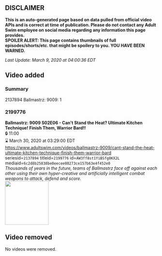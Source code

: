 ## DISCLAIMER
**This is an auto-generated page based on data pulled from official video APIs and is correct at time of publication. Please do not contact any Adult Swim employee on social media regarding any information this page provides.**  
**SPOILER ALERT: This page contains thumbnails of full episodes/shorts/etc. that might be spoilery to you. YOU HAVE BEEN WARNED.**  

_Last Update: March 9, 2020 at 04:00:36 EDT_
## Video added
### Summary
2137894 Ballmastrz: 9009: 1  
### 2199776
**Ballmastrz: 9009 S02E06 - Can't Stand the Heat? Ultimate Kitchen Technique! Finish Them, Warrior Bard!!**  
 🔒 11:00  
⌛ March 30, 2020 at 03:29:00 EDT  
https://www.adultswim.com/videos/ballmastrz-9009/cant-stand-the-heat-ultimate-kitchen-technique-finish-them-warrior-bard  
seriesid=`2137894` titleid=`2199776` id=`AW3ff8st1YiBSfg0KX2L` mediaid=`6c2d8b25838be0eecee08273ce157b63e4f452e0`  
_Thousands of years in the future, teams of Ballmastrz face off against each other using their own hyper-creative and artificially intelligent combat weapons to attack, defend and score._  
<a href="https://media.cdn.adultswim.com/uploads/20191018/thumbnails/2_1910181132313-ballmastrz9009_203_dup-20190826.jpg"><img src="https://media.cdn.adultswim.com/uploads/20191018/thumbnails/2_1910181132313-ballmastrz9009_203_dup-20190826.jpg" height="144px" /></a>
## Video removed
No videos were removed.  
